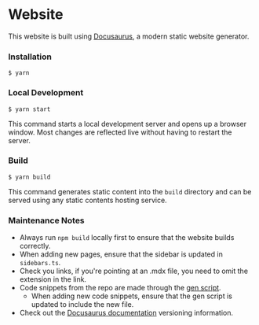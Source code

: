 # Website

This website is built using [Docusaurus](https://docusaurus.io/), a modern static website generator.

### Installation

```
$ yarn
```

### Local Development

```
$ yarn start
```

This command starts a local development server and opens up a browser window. Most changes are reflected live without having to restart the server.

### Build

```
$ yarn build
```

This command generates static content into the `build` directory and can be served using any static contents hosting service.

### Maintenance Notes

- Always run `npm build` locally first to ensure that the website builds correctly.
- When adding new pages, ensure that the sidebar is updated in `sidebars.ts`.
- Check you links, if you're pointing at an .mdx file, you need to omit the extension in the link.
- Code snippets from the repo are made through the [gen script](./gen-code-refs.sh).
    - When adding new code snippets, ensure that the gen script is updated to include the new file.
- Check out the [Docusaurus documentation](https://docusaurus.io/docs/versioning) versioning information.
